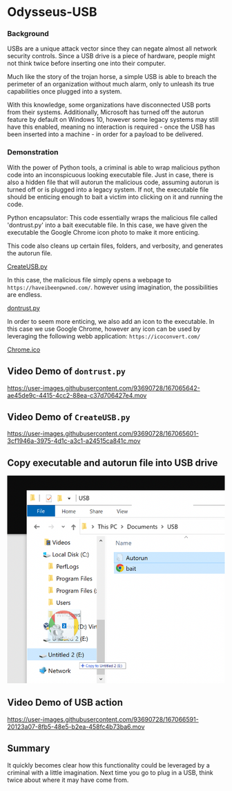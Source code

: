 # Odysseus-USB

### Background
USBs are a unique attack vector since they can negate almost all network security controls. Since a USB drive is a piece of hardware, people might not think twice before inserting one into their computer. 

Much like the story of the trojan horse, a simple USB is able to breach the perimeter of an organization without much alarm, only to unleash its true capabilities once plugged into a system.

With this knowledge, some organizations have disconnected USB ports from their systems. Additionally, Microsoft has turned off the autorun feature by default on Windows 10, however some legacy systems may still have this enabled, meaning no interaction is required - once the USB has been inserted into a machine - in order for a payload to be delivered. 

### Demonstration
With the power of Python tools, a criminal is able to wrap malicious python code into an inconspicuous looking executable file. Just in case, there is also a hidden file that will autorun the malicious code, assuming autorun is turned off or is plugged into a legacy system. If not, the executable file should be enticing enough to bait a victim into clicking on it and running the code. 

Python encapsulator: 
This code essentially wraps the malicious file called 'dontrust.py' into a bait executable file. In this case, we have given the executable the Google Chrome icon photo to make it more enticing. 

This code also cleans up certain files, folders, and verbosity, and generates the autorun file. 

[CreateUSB.py](resources/CreateUSB.py)

In this case, the malicious file simply opens a webpage to `https://haveibeenpwned.com/`. however using imagination, the possibilities are endless. 

[dontrust.py](resources/dontrust.py)

In order to seem more enticing, we also add an icon to the executable. In this case we use Google Chrome, however any icon can be used by leveraging the following webb application: `https://icoconvert.com/`

[Chrome.ico](resources/Chrome.ico)

## Video Demo of `dontrust.py`


https://user-images.githubusercontent.com/93690728/167065642-ae45de9c-4415-4cc2-88ea-c37d706427e4.mov



## Video Demo of `CreateUSB.py`


https://user-images.githubusercontent.com/93690728/167065601-3cf1946a-3975-4d1c-a3c1-a24515ca841c.mov


## Copy executable and autorun file into USB drive

![](resources/copy.png)

## Video Demo of USB action

https://user-images.githubusercontent.com/93690728/167066591-20123a07-8fb5-48e5-b2ea-458fc4b73ba6.mov

## Summary
It quickly becomes clear how this functionality could be leveraged by a criminal with a little imagination. Next time you go to plug in a USB, think twice about where it may have come from. 




